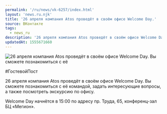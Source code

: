 ```yaml
---
permalink: '/ru/news/vk-6257/index.html'
layout: 'news.ru.njk'
title: '26 апреля компания Atos проведёт в своём офисе Welcome Day.'
source: ВКонтакте
tags:
  - news_ru
description: '26 апреля компания Atos проведёт в своём офисе Welcome Day.'
updatedAt: 1555671660
---
```

![26 апреля компания Atos проведёт в своём офисе Welcome Day. Вы сможете познакомиться с её](https://sun9-56.userapi.com/impf/c855624/v855624436/25f30/KY_S5m7_0eY.jpg?size=1280x854&quality=96&sign=322d3919208c8804a1fcd6deff9e2e32&c_uniq_tag=yL8RVN2FNosONbF6ddFv9gNFzNk60eNKMKHn6zi7bC4&type=album)

#ГостевойПост

26 апреля компания Atos проведёт в своём офисе Welcome Day. Вы сможете познакомиться с её командой, задать интересующие вопросы, а также посмотреть экскурсию по офису.

Welcome Day начнётся в 15:00 по адресу пр. Труда, 65, конференц-зал БЦ «Мегион».
